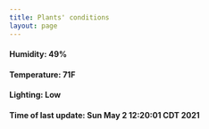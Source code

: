 ```yaml
---
title: Plants' conditions
layout: page
---
```



#### Humidity: 49%
#### Temperature: 71F
#### Lighting: Low
#### Time of last update: Sun May  2 12:20:01 CDT 2021
